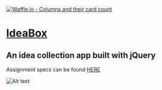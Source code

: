 [![Waffle.io - Columns and their card count](https://badge.waffle.io/colehart/ideabox.svg?columns=all)](https://waffle.io/colehart/ideabox)
# [IdeaBox](http://frontend.turing.io/projects/ideabox.html)
## An idea collection app built with jQuery

Assignment specs can be found [HERE](http://frontend.turing.io/projects/ideabox.html)

![Alt text](http://frontend.turing.io/assets/images/projects/ideabox/ideabox-01.png "Screenshot")